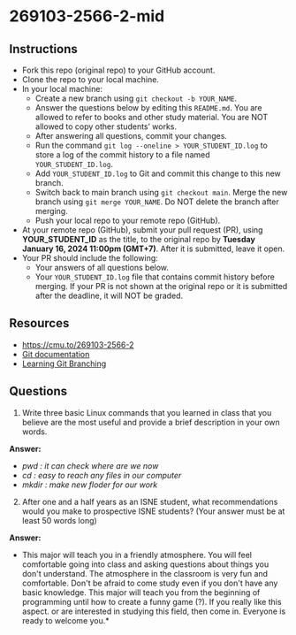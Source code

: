 # 269103-2566-2-mid

## Instructions

* Fork this repo (original repo) to your GitHub account.
* Clone the repo to your local machine.
* In your local machine:
  * Create a new branch using `git checkout -b YOUR_NAME`.
  * Answer the questions below by editing this `README.md`. You are allowed to refer to books and other study material. You are NOT allowed to copy other students’ works.
  * After answering all questions, commit your changes.
  * Run the command `git log --oneline > YOUR_STUDENT_ID.log` to store a log of the commit history to a file named `YOUR_STUDENT_ID.log`.
  * Add `YOUR_STUDENT_ID.log` to Git and commit this change to this new branch.
  * Switch back to main branch using `git checkout main`. Merge the new branch using `git merge YOUR_NAME`. Do NOT delete the branch after merging.
  * Push your local repo to your remote repo (GitHub).
* At your remote repo (GitHub), submit your pull request (PR), using **YOUR_STUDENT_ID** as the title, to the original repo by **Tuesday January 16, 2024 11:00pm (GMT+7)**. After it is submitted, leave it open.
* Your PR should include the following:
  * Your answers of all questions below.
  * Your `YOUR_STUDENT_ID.log` file that contains commit history before merging.
If your PR is not shown at the original repo or it is submitted after the deadline, it will NOT be graded.

## Resources
* https://cmu.to/269103-2566-2
* [Git documentation](https://git-scm.com/docs)
* [Learning Git Branching](https://learngitbranching.js.org)

## Questions

1. Write three basic Linux commands that you learned in class that you believe are the most useful and provide a brief description in your own words. 

**Answer:** 
* *pwd : it can check where are we now*
* *cd : easy to reach any files in our computer*
* *mkdir : make new floder for our work*

2. After one and a half years as an ISNE student, what recommendations would you make to prospective ISNE students? (Your answer must be at least 50 words long)

**Answer:** 

*    This major will teach you in a friendly atmosphere. You will feel comfortable going into class and asking questions about things you don't understand.
The atmosphere in the classroom is very fun and comfortable. Don't be afraid to come study even if you don't have any basic knowledge.
    This major will teach you from the beginning of programming until how to create a funny game (?). If you really like this aspect. or are interested in studying this field, then come in. Everyone is ready to welcome you.*
